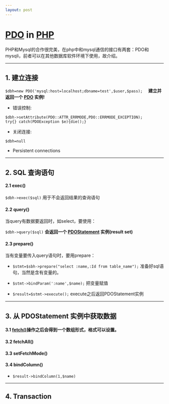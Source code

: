 ```yaml
---
layout: post
---
```

#  [PDO](http://www.php.net/manual/en/book.pdo.php) in [PHP](http://php.net/manual/en/index.php)


PHP和Mysql的合作很完美，在php中和mysql通信的接口有两套：PDO和mysqli，前者可以在其他数据库软件环境下使用，故介绍。

***

## 1. 建立连接

`$dbh=new PDO('mysql:host=localhost;dbname=test',$user,$pass);  ` **建立并返回一个 [PDO](http://php.net/manual/en/class.pdo.php) 实例!**

* 错误控制:  

`$dbh->setAttribute(PDO::ATTR_ERRMODE,PDO::ERRMODE_EXCEPTION);`  
`try{} catch(PDOException $e){die();}`

* 关闭连接:

`$dbh=null`

* Persistent connections

***


## 2. SQL 查询语句


#### 2.1  exec()  

`$dbh->exec($sql)` 用于不会返回结果的查询语句

#### 2.2 query()  

当query有数据要返回时，如select，要使用：

`$dbh->query($sql)`  **会返回一个 [PDOStatement](http://php.net/PDOStatement) 实例(result set)**

#### 2.3 prepare()

当有变量要传入query语句时，要用prepare：

* `$stmt=$sbh->prepare("select :name,:Id from table_name");` 准备好sql语句，当然是含有变量的。

* `$stmt->bindParam(':name',$name);` 把变量赋值
* `$result=$stmt->execute();` execute之后返回PDOStatement实例

***

## 3. 从 PDOStatement 实例中获取数据

#### 3.1 [fetch()](http://php.net/manual/en/pdostatement.fetch.php)操作之后会得到一个数组形式，格式可以设置。

#### 3.2 fetchAll()

#### 3.3 setFetchMode()  

#### 3.4 bindColumn()  

* `$result->bindColumn(1,$name)`  

****

## 4. Transaction
